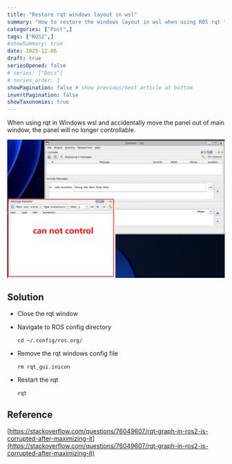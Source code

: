 ```yaml
---
title: "Restore rqt windows layout in wsl"
summary: "How to restore the windows layout in wsl when using ROS rqt "
categories: ["Post",]
tags: ["ROS2",]
#showSummary: true
date: 2025-12-06
draft: true
seriesOpened: false
# series: ["Docs"]
# series_order: 1
showPagination: false # show previous/next article at bottom
invertPagination: false
showTaxonomies: true
---
```


When using rqt in Windows wsl and accidentally move the panel out of main window, the panel will no longer controllable.

![](1.png)

## Solution

- Close the rqt window
- Navigate to ROS config directory

  ```console
  cd ~/.config/ros.org/
  ```

- Remove the rqt windows config file

  ```console
  rm rqt_gui.inicon
  ```

- Restart the rqt

  ```console
  rqt
  ```

  


## Reference

[https://stackoverflow.com/questions/76049607/rqt-graph-in-ros2-is-corrupted-after-maximizing-it](https://stackoverflow.com/questions/76049607/rqt-graph-in-ros2-is-corrupted-after-maximizing-it)

